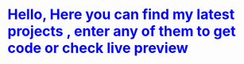  <h1 style="color:blue;"> Hello, Here you can find my latest projects , enter any of them to get code or check live preview </h1>
